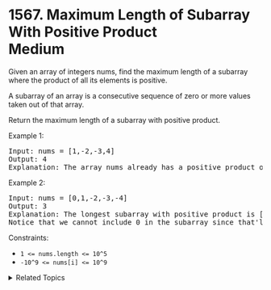 # 1567. Maximum Length of Subarray With Positive Product<br> Medium

Given an array of integers nums, find the maximum length of a subarray where the product of all its elements is positive.

A subarray of an array is a consecutive sequence of zero or more values taken out of that array.

Return the maximum length of a subarray with positive product.

Example 1:

<pre>
Input: nums = [1,-2,-3,4]
Output: 4
Explanation: The array nums already has a positive product of 24.
</pre>

Example 2:

<pre>
Input: nums = [0,1,-2,-3,-4]
Output: 3
Explanation: The longest subarray with positive product is [1,-2,-3] which has a product of 6.
Notice that we cannot include 0 in the subarray since that'll make the product 0 which is not positive.
</pre>

Constraints:

- `1 <= nums.length <= 10^5`
- `-10^9 <= nums[i] <= 10^9`

<details>

<summary> Related Topics </summary>

-   `Array`

</details>